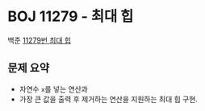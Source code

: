 # BOJ 11279 - 최대 힙

백준 [11279번 최대 힙](https://www.acmicpc.net/problem/11279)

## 문제 요약
- 자연수 `x`를 넣는 연산과
- 가장 큰 값을 출력 후 제거하는 연산을 지원하는 최대 힙 구현.
